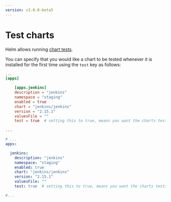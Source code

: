 ```yaml
---
version: v3.0.0-beta5
---
```


# Test charts

Helm allows running [chart tests](https://github.com/helm/helm/blob/master/docs/chart_tests.md).

You can specify that you would like a chart to be tested whenever it is installed for the first time using the `test` key as follows:

```toml
...
[apps]

    [apps.jenkins]
    description = "jenkins"
    namespace = "staging"
    enabled = true
    chart = "jenkins/jenkins"
    version = "2.15.1"
    valuesFile = ""
    test = true  # setting this to true, means you want the charts tests to be run on this release when it is installed.

...

```

```yaml
# ...
apps:

  jenkins:
    description: "jenkins"
    namespace: "staging"
    enabled: true
    chart: "jenkins/jenkins"
    version: "2.15.1"
    valuesFile: ""
    test: true  # setting this to true, means you want the charts tests to be run on this release when it is installed.

#...

```
